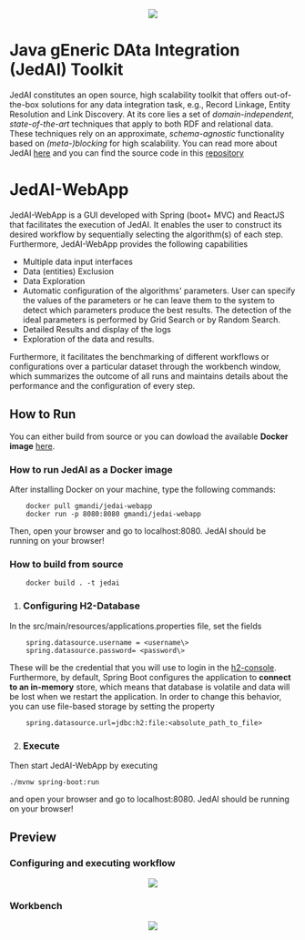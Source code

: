 
<p  align="center">
<img  src="https://github.com/GiorgosMandi/JedAI-WebApp/blob/master/images/JedAI_logo.png">
</p>


# Java gEneric DAta Integration (JedAI) Toolkit

JedAI constitutes an open source, high scalability toolkit that offers out-of-the-box solutions for any data integration task, e.g., Record Linkage, Entity Resolution and Link Discovery. At its core lies a set of *domain-independent*, *state-of-the-art* techniques that apply to both RDF and relational data. These techniques rely on an approximate, *schema-agnostic* functionality based on *(meta-)blocking* for high scalability.
You can read more about JedAI [here]([https://jedai.scify.org/](https://jedai.scify.org/)) and you can find the source code in this [repository]([https://github.com/scify/JedAIToolkit](https://github.com/scify/JedAIToolkit))
  

# JedAI-WebApp

JedAI-WebApp is a GUI developed with Spring (boot+ MVC) and ReactJS that facilitates the execution of JedAI. It enables the user to construct its desired workflow by sequentially selecting the algorithm(s) of each step. Furthermore, JedAI-WebApp provides the following capabilities
* Multiple data input interfaces
* Data (entities) Exclusion
* Data Exploration
* Automatic configuration of the algorithms' parameters. User can specify the values of the parameters or he can leave them to the system to detect which parameters produce the best results. The detection of the ideal parameters is performed by Grid Search or by Random Search.
* Detailed Results and display of the logs
* Exploration of the data and results.

 Furthermore, it facilitates the benchmarking of different workflows or configurations over a particular dataset through the workbench window, which summarizes the outcome of all runs and maintains details about the performance and the configuration of every step.
 
## How to Run
You can either build from source or you can dowload the available  **Docker image**  [here](https://hub.docker.com/repository/docker/gmandi/jedai-webapp).
### How to run JedAI as a Docker image
After installing Docker on your machine, type the following commands:
		
		docker pull gmandi/jedai-webapp
		docker run -p 8080:8080 gmandi/jedai-webapp

Then, open your browser and go to localhost:8080. JedAI should be running on your browser!

### How to build from source
		
		docker build . -t jedai

1. ### Configuring H2-Database
In the src/main/resources/applications.properties file, set the fields
  
		spring.datasource.username = <username\>
		spring.datasource.password= <password\>
		
These will be the credential that you will use to login in  the [h2-console](http://localhost:8080/h2-console). Furthermore, by default, Spring Boot configures the application to **connect to an in-memory** store, which means  that database is volatile and data will be lost when we restart the application. In order to change this behavior, you can  use file-based storage by setting the property

		spring.datasource.url=jdbc:h2:file:<absolute_path_to_file>
2. ### Execute
Then start JedAI-WebApp by executing  

	./mvnw spring-boot:run 
and open your browser and go to localhost:8080. JedAI should be running on your browser!

## Preview
### Configuring and executing workflow

<p  align="center">
<img  src="https://github.com/GiorgosMandi/JedAI-WebApp/blob/master/images/jedai.gif">
</p>

### Workbench

<p  align="center">
<img  src="https://github.com/GiorgosMandi/JedAI-WebApp/blob/master/images/workbench.gif">
</p>
